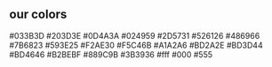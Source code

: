 ## our colors
#033B3D
#203D3E
#0D4A3A
#024959
#2D5731
#526126
#486966
#7B6823
#593E25
#F2AE30
#F5C46B
#A1A2A6
#BD2A2E
#BD3D44
#BD4646
#B2BEBF
#889C9B
#3B3936
#fff
#000
#555
